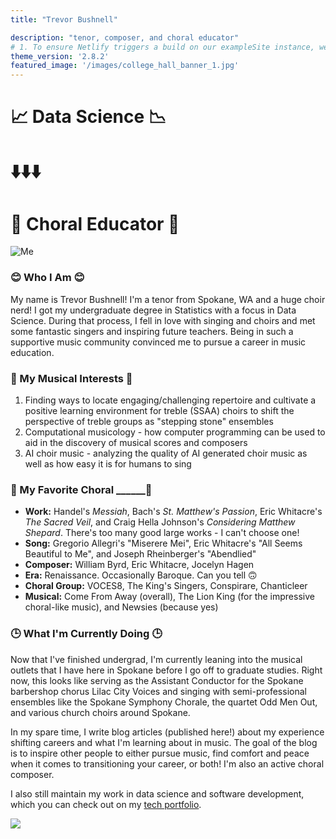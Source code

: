 ```yaml
---
title: "Trevor Bushnell"

description: "tenor, composer, and choral educator"
# 1. To ensure Netlify triggers a build on our exampleSite instance, we need to change a file in the exampleSite directory.
theme_version: '2.8.2'
featured_image: '/images/college_hall_banner_1.jpg'
---
```



# :chart_with_upwards_trend: Data Science :chart_with_downwards_trend:

# ⬇️⬇️⬇️

# :musical_keyboard: Choral Educator :musical_score:   

![Me](/images/self_portrait_4.jpg)

### 😊 Who I Am 😊 

My name is Trevor Bushnell! I'm a tenor from Spokane, WA and a huge choir nerd! I got my undergraduate degree in Statistics with a focus in Data Science. During that process, I fell in love with singing and choirs and met some fantastic singers and inspiring future teachers. Being in such a supportive music community convinced me to pursue a career in music education. 

### :musical_score: My Musical Interests :musical_score:

1. Finding ways to locate engaging/challenging repertoire and cultivate a positive learning environment for treble (SSAA) choirs to shift the perspective of treble groups as "stepping stone" ensembles
1. Computational musicology - how computer programming can be used to aid in the discovery of musical scores and composers
1. AI choir music - analyzing the quality of AI generated choir music as well as how easy it is for humans to sing

### :musical_note: My Favorite Choral ______:musical_note:

* **Work:** Handel's *Messiah*, Bach's *St. Matthew's Passion*, Eric Whitacre's *The Sacred Veil*, and Craig Hella Johnson's *Considering Matthew Shepard*. There's too many good large works - I can't choose one!
* **Song:** Gregorio Allegri's "Miserere Mei", Eric Whitacre's "All Seems Beautiful to Me", and Joseph Rheinberger's "Abendlied"
* **Composer:** William Byrd, Eric Whitacre, Jocelyn Hagen
* **Era:** Renaissance. Occasionally Baroque. Can you tell :upside_down_face:
* **Choral Group:** VOCES8, The King's Singers, Conspirare, Chanticleer
* **Musical:** Come From Away (overall), The Lion King (for the impressive choral-like music), and Newsies (because yes)

### 🕒 What I'm Currently Doing 🕒

Now that I've finished undergrad, I'm currently leaning into the musical outlets that I have here in Spokane before I go off to graduate studies. Right now, this looks like serving as the Assistant Conductor for the Spokane barbershop chorus Lilac City Voices and singing with semi-professional ensembles like the Spokane Symphony Chorale, the quartet Odd Men Out, and various church choirs around Spokane.

In my spare time, I write blog articles (published here!) about my experience shifting careers and what I'm learning about in music. The goal of the blog is to inspire other people to either pursue music, find comfort and peace when it comes to transitioning your career, or both! I'm also an active choral composer.

I also still maintain my work in data science and software development, which you can check out on my [tech portfolio](https://trevorbushnell.com/tech-portfolio).

![](/images/myrtle_outside_2.jpg)